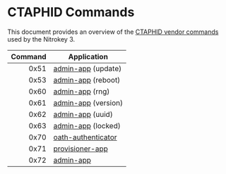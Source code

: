 # CTAPHID Commands

This document provides an overview of the [CTAPHID vendor commands][vendor] used by the Nitrokey 3.

| Command | Application             |
| ------: | ----------------------- |
| 0x51    | [admin-app][] (update)  |
| 0x53    | [admin-app][] (reboot)  |
| 0x60    | [admin-app][] (rng)     |
| 0x61    | [admin-app][] (version) |
| 0x62    | [admin-app][] (uuid)    |
| 0x63    | [admin-app][] (locked)  |
| 0x70    | [oath-authenticator][]  |
| 0x71    | [provisioner-app][]     |
| 0x72    | [admin-app][]           |

[vendor]: https://fidoalliance.org/specs/fido-v2.1-ps-20210615/fido-client-to-authenticator-protocol-v2.1-ps-20210615.html#usb-vendor-specific-commands
[admin-app]: https://github.com/Nitrokey/admin-app
[oath-authenticator]: https://github.com/nitrokey/oath-authenticator
[provisioner-app]: https://github.com/Nitrokey/nitrokey-3-firmware/tree/main/components/provisioner-app
